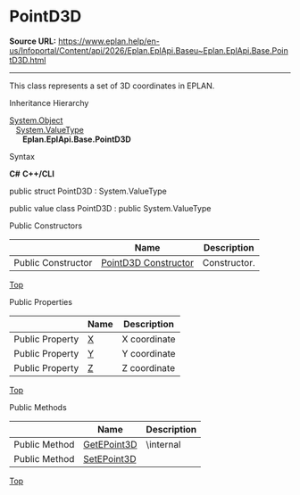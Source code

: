 # PointD3D

**Source URL:** https://www.eplan.help/en-us/Infoportal/Content/api/2026/Eplan.EplApi.Baseu~Eplan.EplApi.Base.PointD3D.html

---

This class represents a set of 3D coordinates in EPLAN.

Inheritance Hierarchy

[System.Object](#)  
   [System.ValueType](#)  
      **Eplan.EplApi.Base.PointD3D**

Syntax

**C#**
**C++/CLI**


public struct PointD3D : System.ValueType

public value class PointD3D : public System.ValueType

Public Constructors

|  | Name | Description |
| --- | --- | --- |
| Public Constructor | [PointD3D Constructor](Eplan.EplApi.Baseu~Eplan.EplApi.Base.PointD3D~_ctor.html) | Constructor. |

[Top](#top)

Public Properties

|  | Name | Description |
| --- | --- | --- |
| Public Property | [X](Eplan.EplApi.Baseu~Eplan.EplApi.Base.PointD3D~X.html) | X coordinate |
| Public Property | [Y](Eplan.EplApi.Baseu~Eplan.EplApi.Base.PointD3D~Y.html) | Y coordinate |
| Public Property | [Z](Eplan.EplApi.Baseu~Eplan.EplApi.Base.PointD3D~Z.html) | Z coordinate |

[Top](#top)

Public Methods

|  | Name | Description |
| --- | --- | --- |
| Public Method | [GetEPoint3D](Eplan.EplApi.Baseu~Eplan.EplApi.Base.PointD3D~GetEPoint3D.html) | \internal |
| Public Method | [SetEPoint3D](Eplan.EplApi.Baseu~Eplan.EplApi.Base.PointD3D~SetEPoint3D.html) |  |

[Top](#top)
